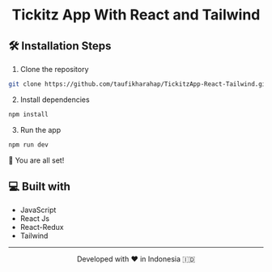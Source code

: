 <h1 align="center">
  Tickitz App With React and Tailwind
</h1>

## 🛠️ Installation Steps

1. Clone the repository

```bash
git clone https://github.com/taufikharahap/TickitzApp-React-Tailwind.git
```

2. Install dependencies

```bash
npm install
```

3. Run the app

```bash
npm run dev
```

🌟 You are all set!

## 💻 Built with

-   JavaScript
-   React Js
-   React-Redux
-   Tailwind

<hr>
<p align="center">
Developed with ❤️ in Indonesia 	🇮🇩
</p>
